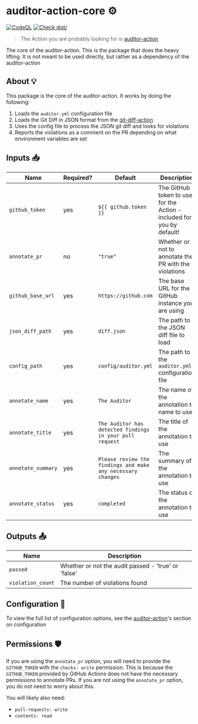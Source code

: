 # auditor-action-core ⚙️

[![CodeQL](https://github.com/GrantBirki/auditor-action-core/actions/workflows/codeql-analysis.yml/badge.svg)](https://github.com/GrantBirki/auditor-action-core/actions/workflows/codeql-analysis.yml) [![Check dist/](https://github.com/GrantBirki/auditor-action-core/actions/workflows/check-dist.yml/badge.svg)](https://github.com/GrantBirki/auditor-action-core/actions/workflows/check-dist.yml)

> The Action you are probably looking for is [auditor-action](https://github.com/GrantBirki/auditor-action)

The core of the auditor-action. This is the package that does the heavy lifting. It is not meant to be used directly, but rather as a dependency of the auditor-action

## About 💡

This package is the core of the auditor-action. It works by doing the following:

1. Loads the `auditor.yml` configuration file
2. Loads the Git Diff in JSON format from the [git-diff-action](https://github.com/GrantBirki/git-diff-action)
3. Uses the config file to process the JSON git diff and looks for violations
4. Reports the violations as a comment on the PR depending on what environment variables are set

## Inputs 📥

| Name | Required? | Default | Description |
| --- | --- | --- | --- |
| `github_token` | yes | `${{ github.token }}` | The GitHub token to use for the Action - included for you by default! |
| `annotate_pr` | no | `"true"` | Whether or not to annotate the PR with the violations |
| `github_base_url` | yes | `https://github.com` | The base URL for the GitHub instance you are using |
| `json_diff_path` | yes | `diff.json` | The path to the JSON diff file to load |
| `config_path` | yes | `config/auditor.yml` | The path to the `auditor.yml` configuration file |
| `annotate_name` | yes | `The Auditor` | The name of the annotation to name to use |
| `annotate_title` | yes | `The Auditor has detected findings in your pull request` | The title of the annotation to use |
| `annotate_summary` | yes | `Please review the findings and make any necessary changes` | The summary of the annotation to use |
| `annotate_status` | yes | `completed` | The status of the annotation to use |

## Outputs 📤

| Name | Description |
| --- | --- |
| `passed` | Whether or not the audit passed - 'true' or 'false' |
| `violation_count` | The number of violations found |

## Configuration 📝

To view the full list of configuration options, see the [auditor-action](https://github.com/GrantBirki/auditor-action#configuration-)'s section on configuration

## Permissions 🛡

️If you are using the `annotate_pr` option, you will need to provide the `GITHUB_TOKEN` with the `checks: write` permission. This is because the `GITHUB_TOKEN` provided by GitHub Actions does not have the necessary permissions to annotate PRs. If you are not using the `annotate_pr` option, you do not need to worry about this.

You will likely also need:

- `pull-requests: write`
- `contents: read`
